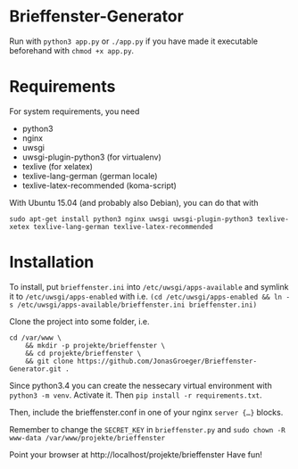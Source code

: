 # Brieffenster-Generator

Run with `python3 app.py` or `./app.py` if you have made it executable beforehand with `chmod +x app.py`.

# Requirements
For system requirements, you need

* python3
* nginx
* uwsgi
* uwsgi-plugin-python3 (for virtualenv)
* texlive (for xelatex)
* texlive-lang-german (german locale)
* texlive-latex-recommended (koma-script)

With Ubuntu 15.04 (and probably also Debian), you can do that with

```
sudo apt-get install python3 nginx uwsgi uwsgi-plugin-python3 texlive-xetex texlive-lang-german texlive-latex-recommended
```

# Installation
To install, put `brieffenster.ini` into `/etc/uwsgi/apps-available` and symlink it to `/etc/uwsgi/apps-enabled` with
i.e. `(cd /etc/uwsgi/apps-enabled && ln -s /etc/uwsgi/apps-available/brieffenster.ini brieffenster.ini)`

Clone the project into some folder, i.e.

```
cd /var/www \
    && mkdir -p projekte/brieffenster \
    && cd projekte/brieffenster \
    && git clone https://github.com/JonasGroeger/Brieffenster-Generator.git .
```

Since python3.4 you can create the nessecary virtual environment with `python3 -m venv`. Activate it.
Then `pip install -r requirements.txt`.

Then, include the brieffenster.conf in one of your nginx `server {…}` blocks.

Remember to change the `SECRET_KEY` in `brieffenster.py` and `sudo chown -R www-data /var/www/projekte/brieffenster`

Point your browser at http://localhost/projekte/brieffenster
Have fun!
